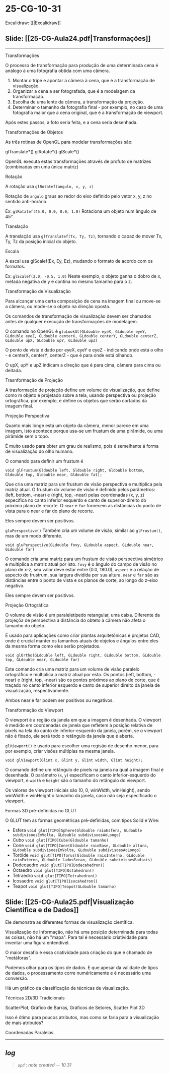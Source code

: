 # 25-CG-10-31

Excalidraw: [[|Excalidraw]]

## Slide: [[25-CG-Aula24.pdf|Transformações]]

---

Transformações

O processo de transformação para produção de uma determinada cena é análogo à uma fotografia obtida com uma câmera.

1. Montar o tripé e apontar a câmera à cena, que é a transformação de visualização.
2. Organizar a cena a ser fotografada, que é a modelagem da transformação.
3. Escolha de uma lente da câmera, a transformação da projeção.
4. Determinar o tamanho da fotografia final - por exemplo, no caso de uma fotografia maior que a cena original, que é a transformação de viewport.

Após estes passos, a foto seria feita, e a cena seria desenhada.

Transformações de Objetos

As três rotinas de OpenGL para modelar transformações são:

glTranslate*()
glRotate*()
glScale*()

OpenGL executa estas transformações através de profuto de matrizes (combinadas em uma única matriz)

Rotação

A rotação usa `glRotatef(angulo, x, y, z)`

Rotação de `angulo` graus ao redor do eixo definido pelo vetor x, y, z no sentido anti-horário.

Ex: `glRotatef(45.0, 0.0, 0.0, 1.0)`
Rotaciona um objeto num ângulo de 45°

Translação

A translação usa `glTranslatef(Tx, Ty, Tz)`, tornando o capaz de mover Tx, Ty, Tz da posição inicial do objeto.

Escala

A escal usa glScalef(Ex, Ey, Ez), mudando o formato de acordo com os formatos.

Ex: `glScalef(2.0, -0.5, 1.0)`
Neste exemplo, o objeto ganha o dobro de x, metada negativa de y e contina no mesmo tamanho para o z.

Transformação de Visualização

Para alcançar uma certa composição de cena na imagem final ou move-se a câmera, ou mode-se o objeto na direção oposta.

Os comandos de transformação de visualização devem ser chamados antes de qualquer execução de transformações de modelagem.

O comando no OpenGL é `gluLookAt(GLdouble eyeX, GLdouble eyeY, GLdouble eyeZ, GLdouble centerX, GLdouble centerY, GLdouble centerZ, GLdouble upX, GLdouble upY, GLdouble upZ)`

O ponto de vista é dado por eyeX, eyeY e eyeZ - indicando onde está o olho - e centerX, centerY, centerZ - que é para onde está olhando.

O upX, upY e upZ indicam a direção que é para cima, câmera para cima ou deitada.

Trasnformação de Projeção

A trasformação de projeção define um volume de visualização, que define como m objeto é projetado sobre a tela, usando perspectiva ou projeção ortográfica, por exemplo, e define os objetos que serão cortados da imagem final.

Projeção Perspectiva

Quanto mais longe está um objeto da câmera, menor parece em uma imagem, isto acontece porque usa-se um frustum de uma pirâmide, ou uma pirâmide sem o topo.

É muito usado para obter um grau de realismo, pois é semelhante á forma de visualização do olho humano.

O comando para definir um frustum é

```
void glFrustum(Gldouble left, Gldouble right, Gldouble bottom, Gldouble top, Gldouble near, Gldouble fat);
```

Que cria uma matriz para um frustum de visão perspectiva e multiplica pela matriz atual. O frustum do volume de visão é definido pelos parâmetros: (left, bottom, -near) e (right, top, -near) pelas coordenadas (x, y, z) específica no canto inferior esquerdo e canto de superior-direito do próximo plano de recorte. O `near` e `far` fornecem as distâncias do ponto de vista para o near e far do plano de recorte.

Eles sempre devem ser positivos.

`gluPerspective()` Também cria um volume de visão, similar ao `glFrustum()`, mas de um modo diferente.

```
void gluPerspective(GLdouble fovy, GLdouble aspect, GLdouble near, GLdouble far)
```

O comando cria uma matriz para um frustum de visão perspectiva simétrico e multiplica a matriz atual por isto. `fovy` é o ângulo do campo de visão no plano de x-z, seu valor deve estar entre (0.0, 180.0), `aspect` é a relação de aspecto do frustrum, sua largura dividida por sua altura. `near` e `far` são as distâncias entre o ponto de vista e os planos de corte, ao longo do z-eixo negativo.

Eles sempre devem ser positivos.

Projeção Ortográfica

O volume de visão é um paraleletípedo retangular, uma caixa. Diferente da projeçõa de perspectiva a distância do obteto à câmera não afeta o tamanho do objeto.

É usado para aplicações como criar plantas arquitetônicas e projetos CAD, onde é crucial manter os tamanhos atuais de objetos e ângulos entre eles da mesma forma como eles serão projetados.

`void glOrtho(GLdouble left, GLdouble right, GLdouble bottom, GLdouble top, GLdouble near, GLdouble far)`

Este comando cria uma matriz para um volume de visão paralelo ortográfico e multiplica a matriz atual por esta. Os pontos (left, bottom, -near) e (right, top, -near) são os pontos próximos ao plano de corte, que é traçado no canto inferior esquerdo e canto de superior direito da janela de visualização, respectivamente.

Ambos near e far podem ser positivos ou negativos.

Transformação do Viewport

O viewport é a região da janela em que a imagem é desenhada. O viewport é medido em coordenadas de janela que refletem a posição relativa de pixels na tela do canto de inferior-esquerdo da janela, porém, se o viewport não é fixado, ele será todo o retângulo da janela que é aberta.

`glViewport()` é usado para escolher uma regisão de desenho menor, para por exemplo, criar visões múltiplas na mesma janela.

```
void glViewport(Glint x, Glint y, Glint width, Glint height);
```

O comando define um retângulo de pixels na janela na qual a imagem final é desenhada. O parâmetro (`x`, `y`) especificam o canto inferior-esquerdo do viewport, e `width` e `height` são o tamanho do retângulo do viewport.

Os valores de viewport iniciais são (0, 0, winWidth, winHeight), sendo winWidth e winHeight o tamanho da janela, caso não seja específicado o viewport.

Formas 3D pré-definidas no GLUT

O GLUT tem as formas geométricas pré-definidas, com tipos Solid e Wire:

- Esfera `void glut[TIPO]Sphere(Gldouble raioEsfera, GLdouble subdivisoesEmVolta, GLdouble subdivisoesAoLongo)`
- Cubo `void glut[TIPO]Cube(Gldouble tamanho)`
- Cone `void glut[TIPO]Cone(Gldouble raioBase, GLdouble altura, GLdouble subdivisoesEmVolta, GLdouble subdivisoesAoLongo)`
- Toróide `void glut[TIPO]Torus(Gldouble raioInterno, GLdouble raioExterno, GLdouble ladosSecao, GLdouble subdivisoesRadiais)`
- Dodecaedro `void glut[TIPO]Dodecahedron()`
- Octaedro `void glut[TIPO]Octahedron()`
- Tetraedro `void glut[TIPO]Tetrahedron()`
- Icosaedro `void glut[TIPO]Isocahedron()`
- Teapot `void glut[TIPO]Teapot(GLdouble tamanho)`

## Slide: [[25-CG-Aula25.pdf|Visualização Científica e de Dados]]

Ele demonstra as diferentes formas de visualização científica.

Visualização de Informação, não há uma posição determinada para todas as coisas, não há um "mapa". Para tal é necessário criatividade para inventar uma figura entendível.

O maior desafio é essa criatividade para criação do que é chamado de "metáforas".

Podemos olhar para os tipos de dados. E que apesar da validade de tipos de dados, o processamento corre numéricamente e é necessário uma conversão.

Há um gráfico da classificação de técnicas de visualização.

Técnicas 2D/3D Tradicionais

ScatterPlot, Gráfico de Barras, Gráficos de Setores, Scatter Plot 3D

Isso é ótimo para poucos atributos, mas como se faria para a visualização de mais atributos?

Coordenadas Paralelas



---

## ***log***

> *`upd`* : *note created -- 10.31*